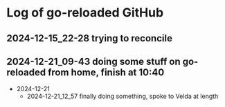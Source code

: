 # Log of go-reloaded GitHub

## 2024-12-15_22-28 trying to reconcile
## 2024-12-21_09-43 doing some stuff on go-reloaded from home, finish at 10:40
- 2024-12-21
  - 2024-12-21_12_57 finally doing something, spoke to Velda at length
  